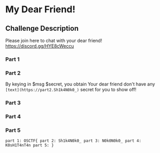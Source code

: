 # My Dear Friend!

## Challenge Description
Please join here to chat with your dear friend! https://discord.gg/HYE8cWeccu

### Part 1

### Part 2
By keying in $msg $secret, you obtain
Your dear friend don't have any `[text](https://part2.Sh1k4N0k0_)` secret for you to show off!

### Part 3

### Part 4

### Part 5

`part 1: OSCTF{
part 2: Sh1k4N0k0_
part 3: N0k0N0k0_
part 4: K0sH1T4nT4n
part 5: }`
